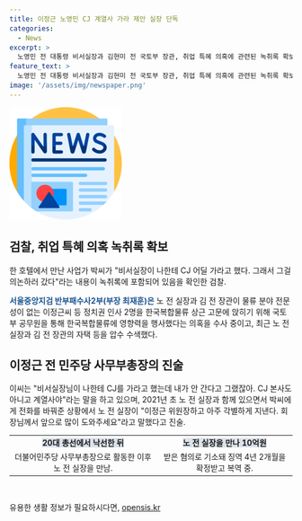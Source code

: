 ```yaml
---
title: 이정근 노영민 CJ 계열사 가라 제안 실장 단독
categories:
  - News
excerpt: >
  노영민 전 대통령 비서실장과 김현미 전 국토부 장관, 취업 특혜 의혹에 관련된 녹취록 확보 검찰, 노 전 실장과 김 전 장관의 취업 특혜 의혹 조사 중. 이정근 전 더불어민주당 사무부총장 노 전 실장이 CJ 계열사 취업 유도 녹취록 확인. 이정근씨, 한국복합물류에 취업 후 연봉 1억원 수령. 이씨는 노 전 실장과 박씨 간 연결 역할, 수락금 10억원 받은 혐의로 징역 4년 2개월 확정받고 복역 중.
feature_text: >
  노영민 전 대통령 비서실장과 김현미 전 국토부 장관, 취업 특혜 의혹에 관련된 녹취록 확보 검찰, 노 전 실장과 김 전 장관의 취업 특혜 의혹 조사 중. 이정근 전 더불어민주당 사무부총장 노 전 실장이 CJ 계열사 취업 유도 녹취록 확인. 이정근씨, 한국복합물류에 취업 후 연봉 1억원 수령. 이씨는 노 전 실장과 박씨 간 연결 역할, 수락금 10억원 받은 혐의로 징역 4년 2개월 확정받고 복역 중.
image: '/assets/img/newspaper.png'
---
```


<p><img src="/assets/img/newspaper.png" alt="kimp 속보" /></p>

<h2 data-ke-size="size26">검찰, 취업 특혜 의혹 녹취록 확보</h2>

<p>한 호텔에서 만난 사업가 박씨가 "비서실장이 나한테 CJ 어딜 가라고 했다. 그래서 그걸 의논하러 갔다"라는 내용이 녹취록에 포함되어 있음을 확인한 검찰.</p>

<p data-ke-size="size16"><b><span style="color: #1a5490;">서울중앙지검 반부패수사2부(부장 최재훈)은</span></b> 노 전 실장과 김 전 장관이 물류 분야 전문성이 없는 이정근씨 등 정치권 인사 2명을 한국복합물류 상근 고문에 앉히기 위해 국토부 공무원을 통해 한국복합물류에 영향력을 행사했다는 의혹을 수사 중이고, 최근 노 전 실장과 김 전 장관의 자택 등을 압수 수색했다.</p>

<h2 data-ke-size="size26">이정근 전 민주당 사무부총장의 진술</h2>

<p>이씨는 "비서실장님이 나한테 CJ를 가라고 했는데 내가 안 간다고 그랬잖아. CJ 본사도 아니고 계열사야"라는 말을 하고 있으며, 2021년 초 노 전 실장과 함께 있으면서 박씨에게 전화를 바꿔준 상황에서 노 전 실장이 "이정근 위원장하고 아주 각별하게 지낸다. 회장님께서 앞으로 많이 도와주세요"라고 말했다고 진술.</p>

<table>
    <tr>
        <td style="text-align: center; height: 17px;"><b><span style="background-color: #21538527;">20대 총선에서 낙선한 뒤</span></b></td>
        <td style="text-align: center; height: 17px;"><b><span style="background-color: #21538527;">노 전 실장을 만나 10억원</span></b></td>
    </tr>
    <tr>
        <td style="text-align: center; height: 17px;">더불어민주당 사무부총장으로 활동한 이후 노 전 실장을 만남.</td>
        <td style="text-align: center; height: 17px;">받은 혐의로 기소돼 징역 4년 2개월을 확정받고 복역 중.</td>
    </tr>
</table>

<p data-ke-size="size16">&nbsp;</p>
유용한 생활 정보가 필요하시다면, <a href="https://opensis.kr" rel="dofollow">opensis.kr</a>


